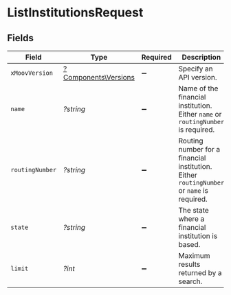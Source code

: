 # ListInstitutionsRequest


## Fields

| Field                                                                                     | Type                                                                                      | Required                                                                                  | Description                                                                               |
| ----------------------------------------------------------------------------------------- | ----------------------------------------------------------------------------------------- | ----------------------------------------------------------------------------------------- | ----------------------------------------------------------------------------------------- |
| `xMoovVersion`                                                                            | [?Components\Versions](../../Models/Components/Versions.md)                               | :heavy_minus_sign:                                                                        | Specify an API version.                                                                   |
| `name`                                                                                    | *?string*                                                                                 | :heavy_minus_sign:                                                                        | Name of the financial institution. Either `name` or `routingNumber` is required.          |
| `routingNumber`                                                                           | *?string*                                                                                 | :heavy_minus_sign:                                                                        | Routing number for a financial institution. Either `routingNumber` or `name` is required. |
| `state`                                                                                   | *?string*                                                                                 | :heavy_minus_sign:                                                                        | The state where a financial institution is based.                                         |
| `limit`                                                                                   | *?int*                                                                                    | :heavy_minus_sign:                                                                        | Maximum results returned by a search.                                                     |